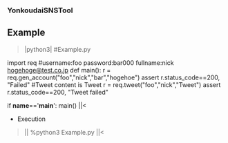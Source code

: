 ### YonkoudaiSNSTool

## Example

>|python3|
#Example.py

import req
#username:foo password:bar000 fullname:nick hogehoge@test.co.jp
def main():
	r = req.gen_account("foo","nick","bar","hogehoe")
	assert r.status_code==200, "Failed"
	#Tweet content is Tweet
	r = req.tweet("foo","nick","Tweet")
	assert r.status_code==200, "Tweet failed"

if __name__=='__main__':
	main()
||<

* Execution
>||
%python3 Example.py
||<

	
